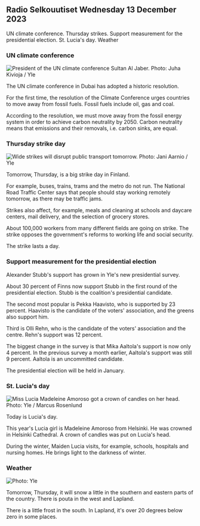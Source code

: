 Radio Selkouutiset Wednesday 13 December 2023
----------------------------------------

UN climate conference. Thursday strikes. Support measurement for the presidential election. St. Lucia's day. Weather

### UN climate conference

![President of the UN climate conference Sultan Al Jaber. Photo: Juha Kivioja / Yle](https://images.cdn.yle.fi/image/upload/c_crop,h_3312,w_5889,x_0,y_92/ar_1.7777777777777777,c_fill,g_faces,h_675,w_1200/dpr_1.0/q_auto:eco/f_auto/fl_lossy/v1702452877/39-121463665795d88c3567)

The UN climate conference in Dubai has adopted a historic resolution.

For the first time, the resolution of the Climate Conference urges countries to move away from fossil fuels. Fossil fuels include oil, gas and coal.

According to the resolution, we must move away from the fossil energy system in order to achieve carbon neutrality by 2050. Carbon neutrality means that emissions and their removals, i.e. carbon sinks, are equal.

### Thursday strike day

![Wide strikes will disrupt public transport tomorrow. Photo: Jani Aarnio / Yle](https://images.cdn.yle.fi/image/upload/c_crop,h_1900,w_3379,x_0,y_654/ar_1.7777777777777777,c_fill,g_faces,h_675,w_1200/dpr_1.0/q_auto:eco/f_auto/fl_lossy/v1701335434/39-1208808656845cd0862c)

Tomorrow, Thursday, is a big strike day in Finland.

For example, buses, trains, trams and the metro do not run. The National Road Traffic Center says that people should stay working remotely tomorrow, as there may be traffic jams.

Strikes also affect, for example, meals and cleaning at schools and daycare centers, mail delivery, and the selection of grocery stores.

About 100,000 workers from many different fields are going on strike. The strike opposes the government's reforms to working life and social security.

The strike lasts a day.

### Support measurement for the presidential election

Alexander Stubb's support has grown in Yle's new presidential survey.

About 30 percent of Finns now support Stubb in the first round of the presidential election. Stubb is the coalition's presidential candidate.

The second most popular is Pekka Haavisto, who is supported by 23 percent. Haavisto is the candidate of the voters' association, and the greens also support him.

Third is Olli Rehn, who is the candidate of the voters' association and the centre. Rehn's support was 12 percent.

The biggest change in the survey is that Mika Aaltola's support is now only 4 percent. In the previous survey a month earlier, Aaltola's support was still 9 percent. Aaltola is an uncommitted candidate.

The presidential election will be held in January.

### St. Lucia's day

![Miss Lucia Madeleine Amoroso got a crown of candles on her head. Photo: Yle / Marcus Rosenlund](https://images.cdn.yle.fi/image/upload/c_crop,h_2187,w_3888,x_0,y_224/ar_1.7777777777777777,c_fill,g_faces,h_675,w_1200/dpr_1.0/q_auto:eco/f_auto/fl_lossy/v1702484026/39-12150946579cd140b42c)

Today is Lucia's day.

This year's Lucia girl is Madeleine Amoroso from Helsinki. He was crowned in Helsinki Cathedral. A crown of candles was put on Lucia's head.

During the winter, Maiden Lucia visits, for example, schools, hospitals and nursing homes. He brings light to the darkness of winter.

### Weather

![ Photo: Yle](https://images.cdn.yle.fi/image/upload/c_crop,h_1080,w_1919,x_0,y_0/ar_1.7777777777777777,c_fill,g_faces,h_675,w_1200/dpr_1.0/q_auto:eco/f_auto/fl_lossy/v1702474076/39-12149876579b12fb0574)

Tomorrow, Thursday, it will snow a little in the southern and eastern parts of the country. There is pouta in the west and Lapland.

There is a little frost in the south. In Lapland, it's over 20 degrees below zero in some places.